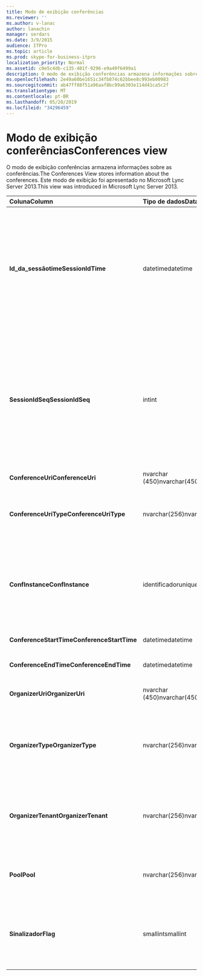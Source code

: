 ```yaml
---
title: Modo de exibição conferências
ms.reviewer: ''
ms.author: v-lanac
author: lanachin
manager: serdars
ms.date: 3/9/2015
audience: ITPro
ms.topic: article
ms.prod: skype-for-business-itpro
localization_priority: Normal
ms.assetid: c0e5c4db-c135-401f-9296-e9a49f6499a1
description: O modo de exibição conferências armazena informações sobre as conferências. Este modo de exibição foi apresentado no Microsoft Lync Server 2013.
ms.openlocfilehash: 2e49a60be1651c34fb874c62bbee8c993eb00983
ms.sourcegitcommit: ab47ff88f51a96aaf8bc99a6303e114d41ca5c2f
ms.translationtype: MT
ms.contentlocale: pt-BR
ms.lasthandoff: 05/20/2019
ms.locfileid: "34296459"
---
```

# <a name="conferences-view"></a><span data-ttu-id="01b49-104">Modo de exibição conferências</span><span class="sxs-lookup"><span data-stu-id="01b49-104">Conferences view</span></span>
 
<span data-ttu-id="01b49-105">O modo de exibição conferências armazena informações sobre as conferências.</span><span class="sxs-lookup"><span data-stu-id="01b49-105">The Conferences View stores information about the conferences.</span></span> <span data-ttu-id="01b49-106">Este modo de exibição foi apresentado no Microsoft Lync Server 2013.</span><span class="sxs-lookup"><span data-stu-id="01b49-106">This view was introduced in Microsoft Lync Server 2013.</span></span>
  
|<span data-ttu-id="01b49-107">**Coluna**</span><span class="sxs-lookup"><span data-stu-id="01b49-107">**Column**</span></span>|<span data-ttu-id="01b49-108">**Tipo de dados**</span><span class="sxs-lookup"><span data-stu-id="01b49-108">**Data Type**</span></span>|<span data-ttu-id="01b49-109">**Detalhes**</span><span class="sxs-lookup"><span data-stu-id="01b49-109">**Details**</span></span>|
|:-----|:-----|:-----|
|<span data-ttu-id="01b49-110">**Id_da_sessãotime**</span><span class="sxs-lookup"><span data-stu-id="01b49-110">**SessionIdTime**</span></span> <br/> |<span data-ttu-id="01b49-111">datetime</span><span class="sxs-lookup"><span data-stu-id="01b49-111">datetime</span></span>  <br/> |<span data-ttu-id="01b49-112">Tempo de solicitação de sessão.</span><span class="sxs-lookup"><span data-stu-id="01b49-112">Time of session request.</span></span> <span data-ttu-id="01b49-113">Usado em conjunto com o SessionIdSeq para identificar exclusivamente uma sessão.</span><span class="sxs-lookup"><span data-stu-id="01b49-113">Used in conjunction with SessionIdSeq to uniquely identify a session.</span></span> <span data-ttu-id="01b49-114">Consulte a [tabela de diálogos no Skype for Business Server 2015](dialogs.md) para obter mais informações.</span><span class="sxs-lookup"><span data-stu-id="01b49-114">See the [Dialogs table in Skype for Business Server 2015](dialogs.md) for more information.</span></span> <br/> |
|<span data-ttu-id="01b49-115">**SessionIdSeq**</span><span class="sxs-lookup"><span data-stu-id="01b49-115">**SessionIdSeq**</span></span> <br/> |<span data-ttu-id="01b49-116">int</span><span class="sxs-lookup"><span data-stu-id="01b49-116">int</span></span>  <br/> |<span data-ttu-id="01b49-117">Número de identificação para identificar a sessão.</span><span class="sxs-lookup"><span data-stu-id="01b49-117">ID number to identify the session.</span></span> <span data-ttu-id="01b49-118">Usado em conjunto com a Identificação_da_sessãotime para identificar exclusivamente uma sessão.</span><span class="sxs-lookup"><span data-stu-id="01b49-118">Used in conjunction with SessionIdTime to uniquely identify a session.</span></span> <span data-ttu-id="01b49-119">Consulte a [tabela de diálogos no Skype for Business Server 2015](dialogs.md) para obter mais informações.</span><span class="sxs-lookup"><span data-stu-id="01b49-119">See the [Dialogs table in Skype for Business Server 2015](dialogs.md) for more information.</span></span> <br/> |
|<span data-ttu-id="01b49-120">**ConferenceUri**</span><span class="sxs-lookup"><span data-stu-id="01b49-120">**ConferenceUri**</span></span> <br/> |<span data-ttu-id="01b49-121">nvarchar (450)</span><span class="sxs-lookup"><span data-stu-id="01b49-121">nvarchar(450)</span></span>  <br/> |<span data-ttu-id="01b49-122">URL para a conferência.</span><span class="sxs-lookup"><span data-stu-id="01b49-122">URI for the conference.</span></span>  <br/> |
|<span data-ttu-id="01b49-123">**ConferenceUriType**</span><span class="sxs-lookup"><span data-stu-id="01b49-123">**ConferenceUriType**</span></span> <br/> |<span data-ttu-id="01b49-124">nvarchar(256)</span><span class="sxs-lookup"><span data-stu-id="01b49-124">nvarchar(256)</span></span>  <br/> |<span data-ttu-id="01b49-125">Tipo de URL da conferência.</span><span class="sxs-lookup"><span data-stu-id="01b49-125">Type of the conference URI.</span></span> <span data-ttu-id="01b49-126">Consulte a [tabela UriTypes](uritypes.md) para obter mais informações.</span><span class="sxs-lookup"><span data-stu-id="01b49-126">See the [UriTypes table](uritypes.md) for more information.</span></span> <br/> |
|<span data-ttu-id="01b49-127">**ConfInstance**</span><span class="sxs-lookup"><span data-stu-id="01b49-127">**ConfInstance**</span></span> <br/> |<span data-ttu-id="01b49-128">identificador</span><span class="sxs-lookup"><span data-stu-id="01b49-128">uniqueidentifier</span></span>  <br/> |<span data-ttu-id="01b49-129">Usado para conferências recorrentes.</span><span class="sxs-lookup"><span data-stu-id="01b49-129">Used for recurring conferences.</span></span> <span data-ttu-id="01b49-130">Cada instância de uma conferência recorrente tem o mesmo ConferenceUri, mas um ConfInstance diferente.</span><span class="sxs-lookup"><span data-stu-id="01b49-130">Each instance of a recurring conference has the same ConferenceUri but a different ConfInstance.</span></span>  <br/> |
|<span data-ttu-id="01b49-131">**ConferenceStartTime**</span><span class="sxs-lookup"><span data-stu-id="01b49-131">**ConferenceStartTime**</span></span> <br/> |<span data-ttu-id="01b49-132">datetime</span><span class="sxs-lookup"><span data-stu-id="01b49-132">datetime</span></span>  <br/> |<span data-ttu-id="01b49-133">Hora de início da conferência.</span><span class="sxs-lookup"><span data-stu-id="01b49-133">Starting time for the conference.</span></span>  <br/> |
|<span data-ttu-id="01b49-134">**ConferenceEndTime**</span><span class="sxs-lookup"><span data-stu-id="01b49-134">**ConferenceEndTime**</span></span> <br/> |<span data-ttu-id="01b49-135">datetime</span><span class="sxs-lookup"><span data-stu-id="01b49-135">datetime</span></span>  <br/> |<span data-ttu-id="01b49-136">Hora de término da conferência.</span><span class="sxs-lookup"><span data-stu-id="01b49-136">Ending time for the conference.</span></span>  <br/> |
|<span data-ttu-id="01b49-137">**OrganizerUri**</span><span class="sxs-lookup"><span data-stu-id="01b49-137">**OrganizerUri**</span></span> <br/> |<span data-ttu-id="01b49-138">nvarchar (450)</span><span class="sxs-lookup"><span data-stu-id="01b49-138">nvarchar(450)</span></span>  <br/> |<span data-ttu-id="01b49-139">URI do usuário que organizou a conferência.</span><span class="sxs-lookup"><span data-stu-id="01b49-139">URI of the user who organized the conference.</span></span>  <br/> |
|<span data-ttu-id="01b49-140">**OrganizerType**</span><span class="sxs-lookup"><span data-stu-id="01b49-140">**OrganizerType**</span></span> <br/> |<span data-ttu-id="01b49-141">nvarchar(256)</span><span class="sxs-lookup"><span data-stu-id="01b49-141">nvarchar(256)</span></span>  <br/> |<span data-ttu-id="01b49-142">Tipo de URI do usuário que organizou a conferência.</span><span class="sxs-lookup"><span data-stu-id="01b49-142">Type of URI of the user who organized the conference.</span></span> <span data-ttu-id="01b49-143">Consulte a [tabela UriTypes](uritypes.md) para obter mais informações.</span><span class="sxs-lookup"><span data-stu-id="01b49-143">See the [UriTypes table](uritypes.md) for more information.</span></span> <br/> |
|<span data-ttu-id="01b49-144">**OrganizerTenant**</span><span class="sxs-lookup"><span data-stu-id="01b49-144">**OrganizerTenant**</span></span> <br/> |<span data-ttu-id="01b49-145">nvarchar(256)</span><span class="sxs-lookup"><span data-stu-id="01b49-145">nvarchar(256)</span></span>  <br/> |<span data-ttu-id="01b49-146">Locatário do usuário que organizou a conferência.</span><span class="sxs-lookup"><span data-stu-id="01b49-146">Tenant of the user who organized the conference.</span></span> <span data-ttu-id="01b49-147">Consulte a [tabela locatários](tenants.md) para obter mais informações.</span><span class="sxs-lookup"><span data-stu-id="01b49-147">See the [Tenants table](tenants.md) for more information.</span></span> <br/> |
|<span data-ttu-id="01b49-148">**Pool**</span><span class="sxs-lookup"><span data-stu-id="01b49-148">**Pool**</span></span> <br/> |<span data-ttu-id="01b49-149">nvarchar(256)</span><span class="sxs-lookup"><span data-stu-id="01b49-149">nvarchar(256)</span></span>  <br/> |<span data-ttu-id="01b49-150">Nome de domínio totalmente qualificado do pool que hospeda a conferência.</span><span class="sxs-lookup"><span data-stu-id="01b49-150">Fully qualified domain name of the pool that hosted the conference.</span></span>  <br/> |
|<span data-ttu-id="01b49-151">**Sinalizador**</span><span class="sxs-lookup"><span data-stu-id="01b49-151">**Flag**</span></span> <br/> |<span data-ttu-id="01b49-152">smallint</span><span class="sxs-lookup"><span data-stu-id="01b49-152">smallint</span></span>  <br/> |<span data-ttu-id="01b49-153">Máscara de bits que contém atributos de conferência.</span><span class="sxs-lookup"><span data-stu-id="01b49-153">Bit mask that contains Conference Attributes.</span></span> <span data-ttu-id="01b49-154">Os valores possíveis são:</span><span class="sxs-lookup"><span data-stu-id="01b49-154">Possible values are:</span></span>  <br/> <span data-ttu-id="01b49-155">0X01-transação sintética</span><span class="sxs-lookup"><span data-stu-id="01b49-155">0X01 - Synthetic Transaction</span></span>  <br/> |
   

